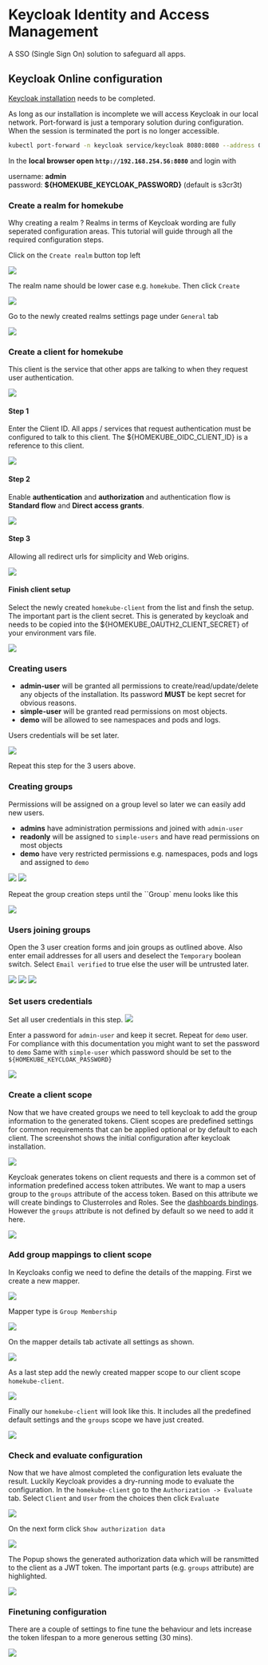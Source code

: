 # Keycloak Identity and Access Management

A SSO (Single Sign On) solution to safeguard all apps.

## Keycloak Online configuration

[Keycloak installation](keycloak-installation.md) needs to be completed.

As long as our installation is incomplete we will access Keycloak in our local network.
Port-forward is just a temporary solution during configuration. When the session is terminated the port is no longer accessible.

```bash
kubectl port-forward -n keycloak service/keycloak 8080:8080 --address 0.0.0.0
```

In the **local browser open `http://192.168.254.56:8080`** and login with

username: **admin**  
password: **${HOMEKUBE_KEYCLOAK_PASSWORD}** (default is s3cr3t)

### Create a realm for homekube

Why creating a realm ? Realms in terms of Keycloak wording are fully seperated configuration areas.
This tutorial will guide through all the required configuration steps.

Click on the `Create realm` button top left

![](/docs/images/keycloak/11-create-realm.png)

The realm name should be lower case e.g. `homekube`. Then click `Create`

![](/docs/images/keycloak/12-create-realm.png)

Go to the newly created realms settings page under `General` tab

![](/docs/images/keycloak/13-create-realm.png)

### Create a client for homekube

This client is the service that other apps are talking to when they request user authentication.

![](/docs/images/keycloak/20-create-client.png)

#### Step 1

Enter the Client ID. All apps / services that request authentication must be configured to talk to this client.
The ${HOMEKUBE_OIDC_CLIENT_ID} is a reference to this client.

![](/docs/images/keycloak/21-create-client.png)

#### Step 2

Enable **authentication** and **authorization** and authentication flow is **Standard flow** and **Direct access grants**.

![](/docs/images/keycloak/22-create-client.png)

#### Step 3

Allowing all redirect urls for simplicity and Web origins.

![](/docs/images/keycloak/23-create-client.png)

#### Finish client setup

Select the newly created `homekube-client` from the list and finsh the setup. The important part is
the client secret. This is generated by keycloak and needs to be copied into the ${HOMEKUBE_OAUTH2_CLIENT_SECRET} of your environment vars file.

![](/docs/images/keycloak/24-client-credentials.png)

### Creating users

- **admin-user** will be granted all permissions to create/read/update/delete any objects of the installation. Its password **MUST** be kept secret for obvious reasons.
- **simple-user** will be granted read permissions on most objects.
- **demo** will be allowed to see namespaces and pods and logs.

Users credentials will be set later.

![](/docs/images/keycloak/30-create-user.png)

Repeat this step for the 3 users above.

### Creating groups

Permissions will be assigned on a group level so later we can easily add new users.

- **admins** have administration permissions and joined with `admin-user`
- **readonly** will be assigned to `simple-users` and have read permissions on most objects
- **demo** have very restricted permissions e.g. namespaces, pods and logs and assigned to `demo`

![](/docs/images/keycloak/40-create-group.png)
![](/docs/images/keycloak/41-create-admin-group.png)

Repeat the group creation steps until the ``Group` menu looks like this

![](/docs/images/keycloak/42-create-groups.png)

### Users joining groups

Open the 3 user creation forms and join groups as outlined above.
Also enter email addresses for all users and deselect the `Temporary` boolean switch.
Select `Email verified` to true else the user will be untrusted later.

![](/docs/images/keycloak/43-create-group-join.png)
![](/docs/images/keycloak/44-create-user-join.png)
![](/docs/images/keycloak/45-users-created.png)

### Set users credentials

Set all user credentials in this step.
![](/docs/images/keycloak/50-set-credentials.png)

Enter a password for `admin-user` and keep it secret.
Repeat for `demo` user. For compliance with this documentation you might want to set the password to `demo`
Same with `simple-user` which password should be set to the `${HOMEKUBE_KEYCLOAK_PASSWORD}`

![](/docs/images/keycloak/51-set-credentials.png)

### Create a client scope

Now that we have created groups we need to tell keycloak to add the group information to the generated tokens.
Client scopes are predefined settings for common requirements that can be applied optional or by default to each client.
The screenshot shows the initial configuration after keycloak installation.

![](/docs/images/keycloak/60-client-scope-create.png)

Keycloak generates tokens on client requests and there is a common set of information predefined access token attributes.
We want to map a users group to the `groups` attribute of the access token. Based on this attribute we will create bindings
to Clusterroles and Roles. See the [dashboards bindings](../src/dashboard/oauth2/create-group-bindings.yaml).
However the `groups` attribute is not defined by default so we need to add it here.

![](/docs/images/keycloak/61-create-group-scope.png)

### Add group mappings to client scope

In Keycloaks config we need to define the details of the mapping.
First we create a new mapper.

![](/docs/images/keycloak/62-config-group-membership.png)

Mapper type is `Group Membership`

![](/docs/images/keycloak/63-config-group-membership.png)

On the mapper details tab activate all settings as shown.

![](/docs/images/keycloak/64-config-mapper.png)

As a last step add the newly created mapper scope to our client scope `homekube-client`.

![](/docs/images/keycloak/65-add-groups-to-client.png)

Finally our `homekube-client` will look like this.
It includes all the predefined default settings and the `groups` scope we have just created.

![](/docs/images/keycloak/66-final-client-scope.png)

### Check and evaluate configuration

Now that we have almost completed the configuration lets evaluate the result.
Luckily Keycloak provides a dry-running mode to evaluate the configuration.
In the `homekube-client` go to the `Authorization -> Evaluate` tab.
Select `Client` and `User` from the choices then click `Evaluate`

![](/docs/images/keycloak/70-auth-check.png)

On the next form click `Show authorization data`

![](/docs/images/keycloak/71-auth-check.png)

The Popup shows the generated authorization data which will be ransmitted to the client as a JWT token.
The important parts (e.g. `groups` attribute) are highlighted.

![](/docs/images/keycloak/72-auth-verification.png)

### Finetuning configuration

There are a couple of settings to fine tune the behaviour and lets increase the token lifespan to a more generous setting (30 mins).

![](/docs/images/keycloak/80-Realm-settings-token.png)
